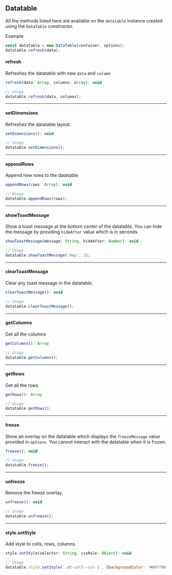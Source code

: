 <!-- base_template: frappe_io/www/datatable/datatable_base.html -->
## Datatable

All the methods listed here are available on the `datatable` instance created using the `DataTable` constructor.

Example
```javascript
const datatable = new DataTable(container, options);
datatable.refresh(data);
```

#### refresh

Refreshes the datatable with new `data` and `column`

```javascript
refresh(data: Array, columns: Array): void

// Usage
datatable.refresh(data, columns);
```

---

#### setDimensions

Refreshes the datatable layout.

```javascript
setDimensions(): void

// Usage
datatable.setDimensions();
```

---

#### appendRows

Append new rows to the datatable

```javascript
appendRows(rows: Array): void

// Usage
datatable.appendRows(rows);
```

---

#### showToastMessage

Show a toast message at the bottom center of the datatable. You can hide the message by providing `hideAfter` value which is in seconds.

```javascript
showToastMessage(message: String, hideAfter: Number): void

// Usage
datatable.showToastMessage('Hey', 2);
```

---

#### clearToastMessage

Clear any toast message in the datatable.

```javascript
clearToastMessage(): void

// Usage
datatable.clearToastMessage();
```

---

#### getColumns

Get all the columns

```javascript
getColumns(): Array

// Usage
datatable.getColumns();
```

---

#### getRows

Get all the rows

```javascript
getRows(): Array

// Usage
datatable.getRows();
```

---

#### freeze

Show an overlay on the datatable which displays the `freezeMessage` value provided in `options`. You cannot interact with the datatable when it is frozen.

```javascript
freeze(): void

// Usage
datatable.freeze();
```

---

#### unfreeze

Remove the freeze overlay.

```javascript
unfreeze(): void

// Usage
datatable.unfreeze();
```

---

#### style.setStyle

Add style to cells, rows, columns.

```javascript
style.setStyle(selector: String, cssRule: Object): void

// Usage
datatable.style.setStyle(`.dt-cell--col-1`, {backgroundColor: '#00ff00'});
```
